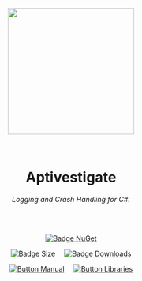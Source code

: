 
<div align = center>

<br>
<br>
    
<img
  src = 'https://cdn.jsdelivr.net/gh/Aptivi/Aptivestigate@main/assets/OfficialAppIcon-Aptivestigate-512.png'
  width = 256
  align = center
/>

<br>

# Aptivestigate
    
*Logging and Crash Handling for C#.*

<br>
<br>

[![Badge NuGet]][NuGet]

![Badge Size]   
[![Badge Downloads]][Releases]

[![Button Manual]][Manual]   
[![Button Libraries]][Libraries]

</div>
    
<br>

</div>


<!----------------------------------------------------------------------------->

[Releases]: https://github.com/Aptivi/Aptivestigate/releases
[NuGet]: https://www.nuget.org/packages/Aptivestigate/

[Libraries]: https://aptivi.gitbook.io/Aptivestigate-manual/project-dependencies
[Manual]: https://aptivi.gitbook.io/Aptivestigate-manual/

<!----------------------------------[ Badges ]--------------------------------->

[Badge Downloads]: https://img.shields.io/github/downloads/Aptivi/Aptivestigate/total?color=217346&label=Downloads&style=for-the-badge&logoColor=white&logo=DocuSign&labelColor=2d9d5f
[Badge NuGet]: https://img.shields.io/nuget/vpre/Aptivestigate?color=012f52&style=for-the-badge&logoColor=white&logo=NuGet&labelColor=004880
[Badge Size]: https://img.shields.io/github/repo-size/Aptivi/Aptivestigate?color=bb4a28&label=size&logoColor=white&style=for-the-badge&logo=GoogleAnalytics&labelColor=E85C33


<!---------------------------------[ Buttons ]--------------------------------->

[Button Libraries]: https://img.shields.io/badge/Libraries-EA8220?style=for-the-badge&logoColor=white&logo=AzureArtifacts
[Button Manual]: https://img.shields.io/badge/Docs-blueviolet?style=for-the-badge&logoColor=white&logo=GitBook
